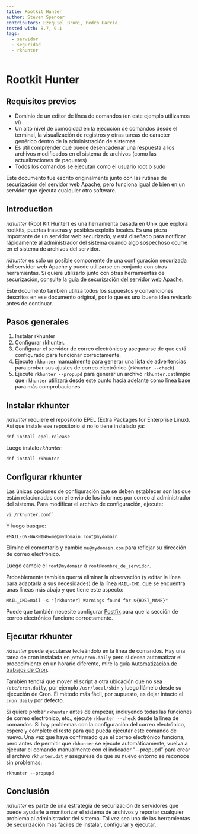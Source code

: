 ```yaml
---
title: Rootkit Hunter
author: Steven Spencer
contributors: Ezequiel Bruni, Pedro Garcia
tested with: 8.7, 9.1
tags:
  - servidor
  - seguridad
  - rkhunter
---
```


# Rootkit Hunter

## Requisitos previos

* Dominio de un editor de línea de comandos (en este ejemplo utilizamos _vi_)
* Un alto nivel de comodidad en la ejecución de comandos desde el terminal, la visualización de registros y otras tareas de caracter genérico dentro de la administración de sistemas
* Es útil comprender qué puede desencadenar una respuesta a los archivos modificados en el sistema de archivos (como las actualizaciones de paquetes)
* Todos los comandos se ejecutan como el usuario root o sudo

Este documento fue escrito originalmente junto con las rutinas de securización del servidor web Apache, pero funciona igual de bien en un servidor que ejecuta cualquier otro software.

## Introduction

_rkhunter_ (Root Kit Hunter) es una herramienta basada en Unix que explora rootkits, puertas traseras y posibles exploits locales. Es una pieza importante de un servidor web securizado, y está diseñado para notificar rápidamente al administrador del sistema cuando algo sospechoso ocurre en el sistema de archivos del servidor.

_rkhunter_ es solo un posible componente de una configuración securizada del servidor web Apache y puede utilizarse en conjunto con otras herramientas. Si quiere utilizarlo junto con otras herramientas de securización, consulte la [guía de securización del servidor web Apache](index.md).

Este documento también utiliza todos los supuestos y convenciones descritos en ese documento original, por lo que es una buena idea revisarlo antes de continuar.

## Pasos generales

1. Instalar rkhunter
2. Configurar rkhunter.
3. Configurar el servidor de correo electrónico y asegurarse de que está configurado para funcionar correctamente.
4. Ejecute `rkhunter` manualmente para generar una lista de advertencias para probar sus ajustes de correo electrónico (`rkhunter --check`).
5. Ejecute `rkhunter --propupd` para generar un archivo `rkhunter.dat`limpio que `rkhunter` utilizará desde este punto hacia adelante como línea base para más comprobaciones.

## Instalar rkhunter

_rkhunter_ requiere el repositorio EPEL (Extra Packages for Enterprise Linux). Así que instale ese repositorio si no lo tiene instalado ya:

```
dnf install epel-release
```

Luego instale _rkhunter_:

```
dnf install rkhunter
```

## Configurar rkhunter

Las únicas opciones de configuración que se deben establecer son las que están relacionadas con el envio de los informes por correo al administrador del sistema. Para modificar el archivo de configuración, ejecute:

```
vi /rkhunter.conf`
```

Y luego busque:

```
#MAIL-ON-WARNING=me@mydomain root@mydomain
```

Elimine el comentario y cambie `me@mydomain.com` para reflejar su dirección de correo electrónico.

Luego cambie el `root@mydomain` a `root@nombre_de_servidor`.

Probablemente también querrá eliminar la observación (y editar la línea para adaptarla a sus necesidades) de la línea `MAIL-CMD`, que se encuentra unas líneas más abajo y que tiene este aspecto:

```
MAIL_CMD=mail -s "[rkhunter] Warnings found for ${HOST_NAME}"
```

Puede que también necesite configurar [Postfix](../../email/postfix_reporting.md) para que la sección de correo electrónico funcione correctamente.

## Ejecutar rkhunter

_rkhunter_ puede ejecutarse tecleándolo en la línea de comandos. Hay una tarea de cron instalada en `/etc/cron.daily` pero si desea automatizar el procedimiento en un horario diferente, mire la guía [Automatización de trabajos de Cron](../../automation/cron_jobs_howto.md).

También tendrá que mover el script a otra ubicación que no sea `/etc/cron.daily`, por ejemplo `/usr/local/sbin` y luego llámelo desde su ejecución de Cron. El método más fácil, por supuesto, es dejar intacto el `cron.daily` por defecto.

Si quiere probar `rkhunter` antes de empezar, incluyendo todas las funciones de correo electrónico, etc., ejecute `rkhunter --check` desde la línea de comandos. Si hay problemas con la configuración del correo electrónico, espere y complete el resto para que pueda ejecutar este comando de nuevo. Una vez que haya confirmado que el correo electrónico funciona, pero antes de permitir que `rkhunter` se ejecute automáticamente, vuelva a ejecutar el comando manualmente con el indicador "--propupd" para crear el archivo `rkhunter.dat` y asegurese de que su nuevo entorno se reconoce sin problemas:

```
rkhunter --propupd
```

## Conclusión

_rkhunter_ es parte de una estrategia de securización de servidores que puede ayudarle a monitorizar el sistema de archivos y reportar cualquier problema al administrador del sistema. Tal vez sea una de las herramientas de securización más fáciles de instalar, configurar y ejecutar.
